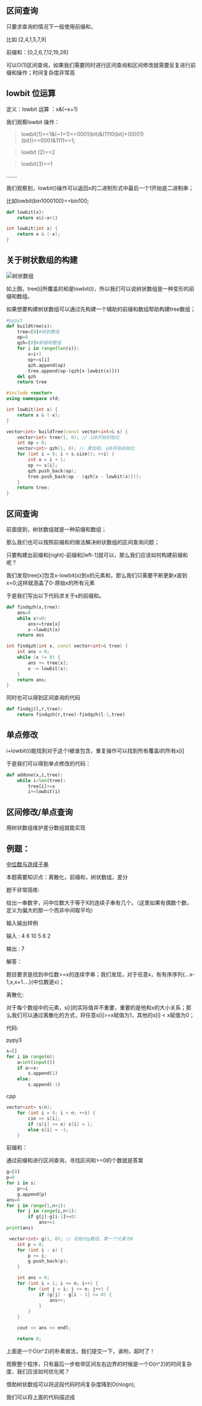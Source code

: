 ## 区间查询

只要求查询的情况下一般使用前缀和，

比如 [2,4,1,5,7,9]

前缀和：[0,2,6,7,12,19,28]

可以O(1)区间查询，如果我们需要同时进行区间查询和区间修改就需要反复进行前缀和操作；时间复杂度非常高

## lowbit 位运算

定义：lowbit 运算 ：x&(~x+1)

我们观察lowbit 操作：

> lowbit(1)==1&(~1+1)==0001(bit)&(1110(bit)+(0001)(bit))==0001&1111==1;

> lowbit (2)==2

>lowbit(3)==1

.......

我们观察到，lowbit()操作可以返回x的二进制形式中最后一个1开始是二进制串；

比如lowbit(bin1000100)==bin100;

```python
def lowbit(x):
    return x&(~x+1)

```

```cpp
int lowbit(int x) {
    return x & (-x);
}

```

## 关于树状数组的构建

![树状数组](tree.png)


如上图，tree[i]所覆盖的和是lowbit(i)，所以我们可以说树状数组是一种变形的前缀和数组。


如果想要构建树状数组可以通过先构建一个辅助的前缀和数组帮助构建tree数组；

```python
#pypy3
def buildtree(s):
    tree=[0]#树状数组
    op=0
    qzh=[0]#前缀和数组
    for i in range(len(s)):
        x=i+1
        op+=s[i]
        qzh.append(op)
        tree.append(op-(qzh[x-lowbit(x)]))
    del qzh
    return tree

```

```cpp
#include <vector>
using namespace std;

int lowbit(int x) {
    return x & (-x);
}

vector<int> buildTree(const vector<int>& s) {
    vector<int> tree(1, 0); // 以0开始初始化
    int op = 0;
    vector<int> qzh(1, 0); // 累加和，以0开始初始化
    for (int i = 0; i < s.size(); ++i) {
        int x = i + 1;
        op += s[i];
        qzh.push_back(op);
        tree.push_back(op - (qzh[x - lowbit(x)]));
    }
    return tree;
}
```

## 区间查询

前面提到，树状数组就是一种前缀和数组；

那么我们也可以按照前缀和的做法解决树状数组的区间查询问题；

只要构建出前缀和[right]-前缀和[left-1]就可以，那么我们应该如何构建前缀和呢？

我们发现tree[x]包含x-lowbit(x)到x的元素和，那么我们只需要不断更新x直到x=0;这样就涵盖了0-原始x的所有元素

于是我们写出以下代码求关于x的前缀和。

```python
def findqzh(x,tree):
    ans=0
    while x!=0:
        ans+=tree[x]
        x-=lowbit(x)
    return ans
```

```cpp
int findqzh(int x, const vector<int>& tree) {
    int ans = 0;
    while (x != 0) {
        ans += tree[x];
        x -= lowbit(x);
    }
    return ans;
}

```

同时也可以得到区间查询的代码

```python
def findqj(l,r,tree):
    return findqzh(r,tree)-findqzh(l-1,tree)
```


## 单点修改

i+lowbit(i)能找到对于这个i被谁包含，重复操作可以找到所有覆盖i的所有x[i]

于是我们可以得到单点修改的代码：

```python
def addone(x,i,tree):
    while i<len(tree):
        tree[i]+=x
        i+=lowbit(i)

```


## 区间修改/单点查询

用树状数组维护差分数组就能实现




## 例题：

[中位数与连续子串](https://www.luogu.com.cn/problem/P3031)

本题需要知识点：离散化，前缀和，树状数组，差分

题干非常简练:

给出一串数字，问中位数大于等于X的连续子串有几个。（这里如果有偶数个数，定义为偏大的那一个而非中间取平均）


输入输出样例

输入 :
4 6 
10 
5 
6 
2 

输出 :
7 

解答：

题目要求是找到中位数>=x的连续字串；我们发现，对于任意x，有有序序列{...x-1,x,x+1....}(中位数是x)；

离散化:

对于每个数组中的元素，s[i]的实际值并不重要，重要的是他和x的大小关系；那么我们可以通过离散化的方式，将任意s[i]>=x赋值为1，其他的s[i] < x赋值为0；

代码:

pypy3

```python
s=[]
for i in range(n):
    a=int(input())
    if a>=x:
        s.append(1)
    else:
        s.append(-1)
```

cpp

```cpp
vector<int> s(n);
    for (int i = 0; i < n; ++i) {
        cin >> s[i];
        if (s[i] >= x) s[i] = 1;
        else s[i] = -1;
    }
```

前缀和：

通过前缀和进行区间查询，寻找区间和>=0的个数就是答案

```python
g=[0]
p=0
for i in s:
    p+=i
    g.append(p)
ans=0
for i in range(1,n+1):
    for j in range(i,n+1):
        if g[j]-g[i-1]>=0:
            ans+=1
print(ans)
```

```cpp
 vector<int> g(1, 0); // 初始化g数组，第一个元素为0
    int p = 0;
    for (int i : s) {
        p += i;
        g.push_back(p);
    }

    int ans = 0;
    for (int i = 1; i <= n; i++) {
        for (int j = i; j <= n; j++) {
            if (g[j] - g[i - 1] >= 0) {
                ans++;
            }
        }
    }

    cout << ans << endl;

    return 0;
```


上面是一个O(n^2)的朴素做法，我们提交一下，诶哟，超时了！

观察整个程序，只有最后一步枚举区间左右边界的时候是一个O(n^2)的时间复杂度，我们应该如何优化呢？

借助树状数组可以将这段代码时间复杂度降到O(nlogn);

我们可以将上面的代码描述成
